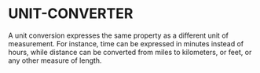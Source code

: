 # UNIT-CONVERTER
A unit conversion expresses the same property as a different unit of measurement. For instance, time can be expressed in minutes instead of hours, while distance can be converted from miles to kilometers, or feet, or any other measure of length.
